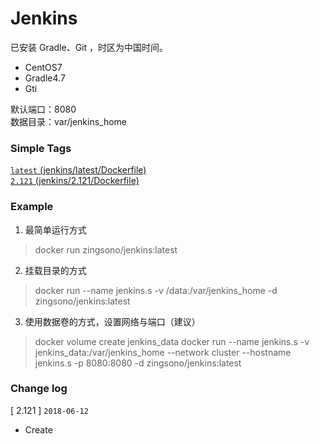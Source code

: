 # Jenkins 

已安装 Gradle、Git ，时区为中国时间。
- CentOS7
- Gradle4.7
- Gti


默认端口：8080   
数据目录：var/jenkins_home 


### Simple Tags

[`latest` (jenkins/latest/Dockerfile)](https://github.com/zingsono/Docker/tree/master/zingsono/jenkins/latest/Dockerfile)      
[`2.121` (jenkins/2.121/Dockerfile)](https://github.com/zingsono/Docker/tree/master/zingsono/jenkins/2.121/Dockerfile)

### Example

1. 最简单运行方式
> docker run zingsono/jenkins:latest

2. 挂载目录的方式
> docker run --name jenkins.s -v /data:/var/jenkins_home -d zingsono/jenkins:latest

3. 使用数据卷的方式，设置网络与端口（建议）
> docker volume create jenkins_data
> docker run --name jenkins.s -v jenkins_data:/var/jenkins_home --network cluster --hostname jenkins.s -p 8080:8080 -d zingsono/jenkins:latest



### Change log

[ 2.121 ]   `2018-06-12 `
- Create

